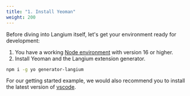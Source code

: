 ```yaml
---
title: "1. Install Yeoman"
weight: 200
---
```


Before diving into Langium itself, let's get your environment ready for development:

1. You have a working [Node environment](https://nodejs.org/en/download/) with version 16 or higher.
2. Install Yeoman and the Langium extension generator.

```bash
npm i -g yo generator-langium
```

For our getting started example, we would also recommend you to install the latest version of [vscode](https://code.visualstudio.com/).
